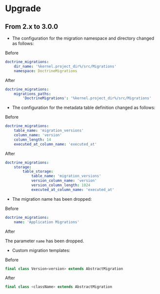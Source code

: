 # Upgrade

## From 2.x to 3.0.0

- The configuration for the migration namespace and directory changed as follows:

Before

```yaml
doctrine_migrations:
    dir_name: '%kernel.project_dir%/src/Migrations'
    namespace: DoctrineMigrations
```

After

```yaml
doctrine_migrations:
    migrations_paths:
        'DoctrineMigrations': '%kernel.project_dir%/src/Migrations'
```

- The configuration for the metadata table definition changed as follows:

Before

```yaml
doctrine_migrations:
    table_name: 'migration_versions'
    column_name: 'version'
    column_length: 14
    executed_at_column_name: 'executed_at'
```

After

```yaml
doctrine_migrations:
    storage:
        table_storage:
            table_name: 'migration_versions'
            version_column_name: 'version'
            version_column_length: 1024
            executed_at_column_name: 'executed_at'
```
- The migration name has been dropped:

Before

```yaml
doctrine_migrations:
    name: 'Application Migrations'
```

After

The parameter `name` has been dropped.

- Custom migration templates:

Before

```php
final class Version<version> extends AbstractMigration
```

After

```php
final class <className> extends AbstractMigration
```
